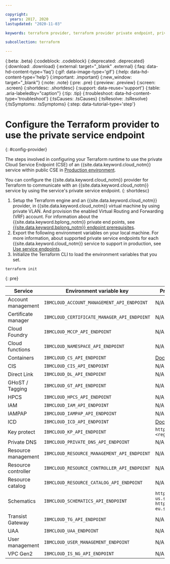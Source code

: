 ```yaml
---

copyright:
  years: 2017, 2020
lastupdated: "2020-11-03"

keywords: terraform provider, terraform provider private endpoint, private endpoint

subcollection: terraform

---
```


{:beta: .beta}
{:codeblock: .codeblock}
{:deprecated: .deprecated}
{:download: .download}
{:external: target="_blank" .external}
{:faq: data-hd-content-type='faq'}
{:gif: data-image-type='gif'}
{:help: data-hd-content-type='help'}
{:important: .important}
{:new_window: target="_blank"}
{:note: .note}
{:pre: .pre}
{:preview: .preview}
{:screen: .screen}
{:shortdesc: .shortdesc}
{:support: data-reuse='support'}
{:table: .aria-labeledby="caption"}
{:tip: .tip}
{:troubleshoot: data-hd-content-type='troubleshoot'}
{:tsCauses: .tsCauses}
{:tsResolve: .tsResolve}
{:tsSymptoms: .tsSymptoms}
{:step: data-tutorial-type='step'}

# Configure the Terraform provider to use the private service endpoint
{: #config-provider}

The steps involved in configuring your Terraform runtime to use the private Cloud Service Endpoint (CSE) of an {{site.data.keyword.cloud_notm}} service within  public CSE in [Production environment](https://cloud.ibm.com).

You can configure the {{site.data.keyword.cloud_notm}} provider for Terraform to communicate with an {{site.data.keyword.cloud_notm}} service by using the service's private service endpoint.
{: shortdesc}

1. Setup the Terraform engine and an {{site.data.keyword.cloud_notm}} provider, in {{site.data.keyword.cloud_notm}} virtual machine by using private VLAN. And provision the enabled Virtual Routing and Forwarding (VRF) account. For information about the {{site.data.keyword.bplong_notm}} private end points, see [{{site.data.keyword.bplong_notm}} endpoint prerequisites](/docs/schematics?topic=schematics-private-endpoints#private-network-prereqs).
2. Export the following environment variables on your local machine. For more information, about supported private service endpoints for each {{site.data.keyword.cloud_notm}} service to support in production, see [Use service endpoints](/docs/account?topic=account-vrf-service-endpoint).
3. Initialize the Terraform CLI to load the environment variables that you set.

```
terraform init
```
{: pre}

|Service|Environment variable key|Private service endpoint|
|-------------|--------|----------------|
|Account management|`IBMCLOUD_ACCOUNT_MANAGEMENT_API_ENDPOINT`|N/A|
|Certificate manager|`IBMCLOUD_CERTIFICATE_MANAGER_API_ENDPOINT`|N/A|
|Cloud Foundry|`IBMCLOUD_MCCP_API_ENDPOINT`|N/A|
|Cloud functions|`IBMCLOUD_NAMESPACE_API_ENDPOINT`|N/A|
|Containers|`IBMCLOUD_CS_API_ENDPOINT`|[Docs](/docs/containers?topic=containers-plan_clusters#workeruser-master)|
|CIS|`IBMCLOUD_CIS_API_ENDPOINT`|N/A|
|Direct Link|`IBMCLOUD_DL_API_ENDPOINT`|N/A|
|GHoST / Tagging|`IBMCLOUD_GT_API_ENDPOINT`|N/A|
|HPCS|`IBMCLOUD_HPCS_API_ENDPOINT`|N/A|
|IAM|`IBMCLOUD_IAM_API_ENDPOINT`|N/A|
|IAMPAP|`IBMCLOUD_IAMPAP_API_ENDPOINT`|N/A|
|ICD|`IBMCLOUD_ICD_API_ENDPOINT`|[Docs](/docs/account?topic=account-vrf-service-endpoint)|
|Key protect|`IBMCLOUD_KP_API_ENDPOINT`|`https://private.<region>.kms.cloud.ibm.com`|
|Private DNS|`IBMCLOUD_PRIVATE_DNS_API_ENDPOINT`| N/A|
|Resource management|`IBMCLOUD_RESOURCE_MANAGEMENT_API_ENDPOINT`|N/A|
|Resource controller|`IBMCLOUD_RESOURCE_CONTROLLER_API_ENDPOINT`|N/A|
|Resource catalog|`IBMCLOUD_RESOURCE_CATALOG_API_ENDPOINT`|N/A|
|Schematics|`IBMCLOUD_SCHEMATICS_API_ENDPOINT`|`https://private-us.schematics.cloud.ibm.com` <br> `https://private-eu.schematics.cloud.ibm.com`|
|Transist Gateway|`IBMCLOUD_TG_API_ENDPOINT`| N/A|
|UAA|`IBMCLOUD_UAA_ENDPOINT`|N/A|
|User management|`IBMCLOUD_USER_MANAGEMENT_ENDPOINT`|N/A|
|VPC Gen2|`IBMCLOUD_IS_NG_API_ENDPOINT`|N/A|

